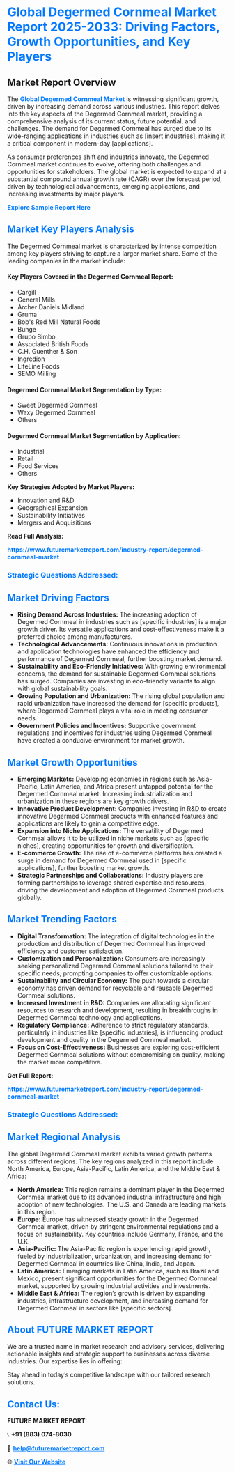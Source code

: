<h1 style="color: #007BFF;">Global Degermed Cornmeal Market Report 2025-2033: Driving Factors, Growth Opportunities, and Key Players</h1>

<section id="overview">
<h2>Market Report Overview</h2>
<p>The <a href="https://www.futuremarketreport.com/industry-report/degermed-cornmeal-market" style="color: #007BFF; text-decoration: none;"><strong>Global Degermed Cornmeal Market</strong></a> is witnessing significant growth, driven by increasing demand across various industries. This report delves into the key aspects of the Degermed Cornmeal market, providing a comprehensive analysis of its current status, future potential, and challenges. The demand for Degermed Cornmeal has surged due to its wide-ranging applications in industries such as [insert industries], making it a critical component in modern-day [applications].</p>
<p>As consumer preferences shift and industries innovate, the Degermed Cornmeal market continues to evolve, offering both challenges and opportunities for stakeholders. The global market is expected to expand at a substantial compound annual growth rate (CAGR) over the forecast period, driven by technological advancements, emerging applications, and increasing investments by major players.</p>
</section>

<section id="overview">
<p><a href="https://www.futuremarketreport.com/request-sample/reportId=51242" style="color: #007BFF; text-decoration: none;"><strong>Explore Sample Report Here</strong></a></p>
</section>

<section id="key-players">
<h2 style="color: #007BFF;">Market Key Players Analysis</h2>
<p>The Degermed Cornmeal market is characterized by intense competition among key players striving to capture a larger market share. Some of the leading companies in the market include:</p>
<h4>Key Players Covered in the Degermed Cornmeal Report:</h4>
<ul><li>Cargill</li><li>General Mills</li><li>Archer Daniels Midland</li><li>Gruma</li><li>Bob&#039;s Red Mill Natural Foods</li><li>Bunge</li><li>Grupo Bimbo</li><li>Associated British Foods</li><li>C.H. Guenther &amp; Son</li><li>Ingredion</li><li>LifeLine Foods</li><li>SEMO Milling</li></ul>
<h4>Degermed Cornmeal Market Segmentation by Type:</h4>
<ul><li>Sweet Degermed Cornmeal</li><li>Waxy Degermed Cornmeal</li><li>Others</li></ul>

<h4>Degermed Cornmeal Market Segmentation by Application:</h4>
<ul><li>Industrial</li><li>Retail</li><li>Food Services</li><li>Others</li></ul>
<p><strong>Key Strategies Adopted by Market Players:</strong></p>
<ul>
<li>Innovation and R&D</li>
<li>Geographical Expansion</li>
<li>Sustainability Initiatives</li>
<li>Mergers and Acquisitions</li>
</ul>
</section>

<section>
<p><strong>Read Full Analysis: </strong></p><a href="https://www.futuremarketreport.com/industry-report/degermed-cornmeal-market" style="color: #007BFF; text-decoration: none;"><strong>https://www.futuremarketreport.com/industry-report/degermed-cornmeal-market</strong></a>
<h3 style="color: #007BFF;">Strategic Questions Addressed:</h3>
</section>

<section id="driving-factors">
<h2 style="color: #007BFF;">Market Driving Factors</h2>
<ul>
<li><strong>Rising Demand Across Industries:</strong> The increasing adoption of Degermed Cornmeal in industries such as [specific industries] is a major growth driver. Its versatile applications and cost-effectiveness make it a preferred choice among manufacturers.</li>
<li><strong>Technological Advancements:</strong> Continuous innovations in production and application technologies have enhanced the efficiency and performance of Degermed Cornmeal, further boosting market demand.</li>
<li><strong>Sustainability and Eco-Friendly Initiatives:</strong> With growing environmental concerns, the demand for sustainable Degermed Cornmeal solutions has surged. Companies are investing in eco-friendly variants to align with global sustainability goals.</li>
<li><strong>Growing Population and Urbanization:</strong> The rising global population and rapid urbanization have increased the demand for [specific products], where Degermed Cornmeal plays a vital role in meeting consumer needs.</li>
<li><strong>Government Policies and Incentives:</strong> Supportive government regulations and incentives for industries using Degermed Cornmeal have created a conducive environment for market growth.</li>
</ul>
</section>

<section id="growth-opportunities">
<h2 style="color: #007BFF;">Market Growth Opportunities</h2>
<ul>
<li><strong>Emerging Markets:</strong> Developing economies in regions such as Asia-Pacific, Latin America, and Africa present untapped potential for the Degermed Cornmeal market. Increasing industrialization and urbanization in these regions are key growth drivers.</li>
<li><strong>Innovative Product Development:</strong> Companies investing in R&D to create innovative Degermed Cornmeal products with enhanced features and applications are likely to gain a competitive edge.</li>
<li><strong>Expansion into Niche Applications:</strong> The versatility of Degermed Cornmeal allows it to be utilized in niche markets such as [specific niches], creating opportunities for growth and diversification.</li>
<li><strong>E-commerce Growth:</strong> The rise of e-commerce platforms has created a surge in demand for Degermed Cornmeal used in [specific applications], further boosting market growth.</li>
<li><strong>Strategic Partnerships and Collaborations:</strong> Industry players are forming partnerships to leverage shared expertise and resources, driving the development and adoption of Degermed Cornmeal products globally.</li>
</ul>
</section>

<section id="trending-factors">
<h2 style="color: #007BFF;">Market Trending Factors</h2>
<ul>
<li><strong>Digital Transformation:</strong> The integration of digital technologies in the production and distribution of Degermed Cornmeal has improved efficiency and customer satisfaction.</li>
<li><strong>Customization and Personalization:</strong> Consumers are increasingly seeking personalized Degermed Cornmeal solutions tailored to their specific needs, prompting companies to offer customizable options.</li>
<li><strong>Sustainability and Circular Economy:</strong> The push towards a circular economy has driven demand for recyclable and reusable Degermed Cornmeal solutions.</li>
<li><strong>Increased Investment in R&D:</strong> Companies are allocating significant resources to research and development, resulting in breakthroughs in Degermed Cornmeal technology and applications.</li>
<li><strong>Regulatory Compliance:</strong> Adherence to strict regulatory standards, particularly in industries like [specific industries], is influencing product development and quality in the Degermed Cornmeal market.</li>
<li><strong>Focus on Cost-Effectiveness:</strong> Businesses are exploring cost-efficient Degermed Cornmeal solutions without compromising on quality, making the market more competitive.</li>
</ul>
</section>

<section>
<p><strong>Get Full Report: </strong></p><a href="https://www.futuremarketreport.com/industry-report/degermed-cornmeal-market" style="color: #007BFF; text-decoration: none;"><strong>https://www.futuremarketreport.com/industry-report/degermed-cornmeal-market</strong></a>
<h3 style="color: #007BFF;">Strategic Questions Addressed:</h3>
</section>


<section id="regional-analysis">
<h2 style="color: #007BFF;">Market Regional Analysis</h2>
<p>The global Degermed Cornmeal market exhibits varied growth patterns across different regions. The key regions analyzed in this report include North America, Europe, Asia-Pacific, Latin America, and the Middle East & Africa:</p>
<ul>
<li><strong>North America:</strong> This region remains a dominant player in the Degermed Cornmeal market due to its advanced industrial infrastructure and high adoption of new technologies. The U.S. and Canada are leading markets in this region.</li>
<li><strong>Europe:</strong> Europe has witnessed steady growth in the Degermed Cornmeal market, driven by stringent environmental regulations and a focus on sustainability. Key countries include Germany, France, and the U.K.</li>
<li><strong>Asia-Pacific:</strong> The Asia-Pacific region is experiencing rapid growth, fueled by industrialization, urbanization, and increasing demand for Degermed Cornmeal in countries like China, India, and Japan.</li>
<li><strong>Latin America:</strong> Emerging markets in Latin America, such as Brazil and Mexico, present significant opportunities for the Degermed Cornmeal market, supported by growing industrial activities and investments.</li>
<li><strong>Middle East & Africa:</strong> The region’s growth is driven by expanding industries, infrastructure development, and increasing demand for Degermed Cornmeal in sectors like [specific sectors].</li>
</ul>
</section>

<footer>
<h2 style="color: #007BFF;">About FUTURE MARKET REPORT</h2>
<p>We are a trusted name in market research and advisory services, delivering actionable insights and strategic support to businesses across diverse industries. Our expertise lies in offering:</p>

<p>Stay ahead in today’s competitive landscape with our tailored research solutions.</p>

<h2 style="color: #007BFF;">Contact Us:</h2>
<p><strong>FUTURE MARKET REPORT</strong></p>
<p>📞 <strong>+91 (883) 074-8030</strong></p>
<p>📧 <strong><a href="mailto:help@futuremarketreport.com" style="color: #007BFF;">help@futuremarketreport.com</a></strong></p>
<p>🌐 <strong><a href="https://www.futuremarketreport.com/" style="color: #007BFF;">Visit Our Website</a></strong></p>
</footer>